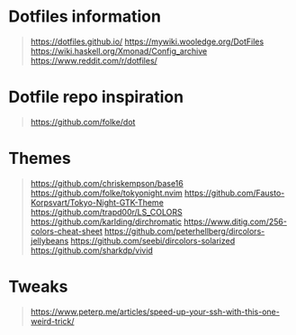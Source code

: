 # Dotfiles information
> https://dotfiles.github.io/
> https://mywiki.wooledge.org/DotFiles
> https://wiki.haskell.org/Xmonad/Config_archive
> https://www.reddit.com/r/dotfiles/

# Dotfile repo inspiration
> https://github.com/folke/dot

# Themes
> https://github.com/chriskempson/base16
> https://github.com/folke/tokyonight.nvim
> https://github.com/Fausto-Korpsvart/Tokyo-Night-GTK-Theme
> https://github.com/trapd00r/LS_COLORS
> https://github.com/karlding/dirchromatic
> https://www.ditig.com/256-colors-cheat-sheet
> https://github.com/peterhellberg/dircolors-jellybeans
> https://github.com/seebi/dircolors-solarized
> https://github.com/sharkdp/vivid

# Tweaks
> https://www.peterp.me/articles/speed-up-your-ssh-with-this-one-weird-trick/
